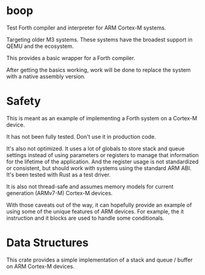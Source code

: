 # boop

Test Forth compiler and interpreter for ARM Cortex-M systems.

Targeting older M3 systems.  These systems have the broadest support
in QEMU and the ecosystem.

This provides a basic wrapper for a Forth compiler.

After getting the basics working, work will be done to replace the
system with a native assembly version.

# Safety

This is meant as an example of implementing a Forth system on a
Cortex-M device.

It has not been fully tested.  Don't use it in production code.

It's also not optimized.  It uses a lot of globals to store stack and
queue settings instead of using parameters or registers to manage that
information for the lifetime of the application.  And the register
usage is not standardized or consistent, but should work with systems
using the standard ARM ABI.  It's been tested with Rust as a test
driver.

It is also not thread-safe and assumes memory models for current
generation (ARMv7-M) Cortex-M devices.

With those caveats out of the way, it can hopefully provide an
example of using some of the unique features of ARM devices.  For
example, the it instruction and it blocks are used to handle some
conditionals.

# Data Structures

This crate provides a simple implementation of a stack and queue /
buffer on ARM Cortex-M devices.

